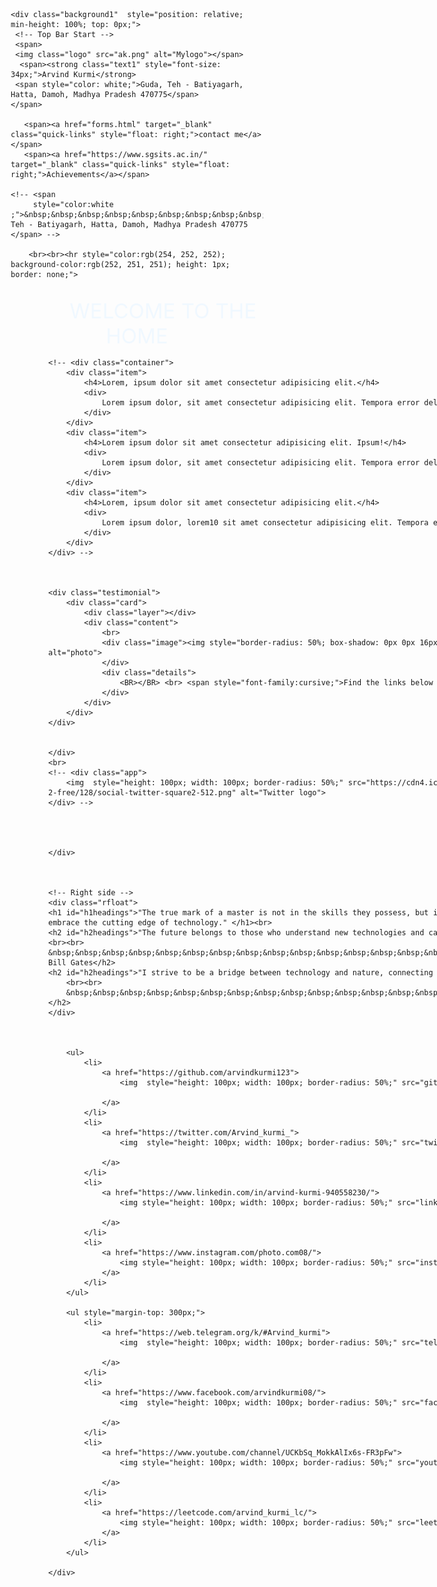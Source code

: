 <!DOCTYPE html>
<html lang="en">
<head>
    <meta charset="UTF-8">
    <meta name="viewport" content="width=device-width, initial-scale=1.0">
    <link rel="icon" href="arvind_icon.png">
    <title>Arvind kurmi</title>
    <!-- fonts -->
    <link rel="preconnect" href="https://fonts.googleapis.com">
    <link rel="preconnect" href="https://fonts.gstatic.com" crossorigin>
    <link href="https://fonts.googleapis.com/css2?family=Dancing+Script:wght@700&display=swap" rel="stylesheet">
    <link href="https://fonts.googleapis.com/css2?family=Aboreto&display=swap" rel="stylesheet">
    <!-- styles -->
    <style>
        * {
            margin: 0;
            padding: 0;
            box-sizing: border-box;
        }
        .logo {
            width: 10%;
            max-width: 100px;
            height: auto;
            border-radius: 50%;
            border-left-width: 68px;
            margin-left: 5%;
            padding: 10px;
        }

        .text1 {
            color: white;
            position: fixed;
            top: 0;
            left: 0;
            width: 100%;
            padding: 1rem;
            text-align: center;
        }
        .text2 {
            color: rgb(0, 0, 0);
            font-size: 2rem;
            padding: 2rem;
            padding-left: 5%;
            font-family: 'Aboreto', cursive;
        }

        .background1 {
            background-image: url(background.jpg);
            background-attachment: fixed;
            background-size: cover;
            background-repeat: no-repeat;
            height: 100vh;
        }
        

        #first_image {
            float: left;
            width: 49%;
            max-width: 500px;
        }

        #second_image {
            float: right;
            width: 49%;
            max-width: 500px;
        }

        .white_bg {
            background-color: white;
        }

        .new_container {
            max-width: 1465px;
            margin: 1rem auto;
            padding: 1rem;
            border: 3px solid rgb(62, 60, 60);
            border-radius: 7px;
            background-color: rgba(255, 252, 156, 0.26);
        }
        /* Default styles for all screen sizes */
        .quick-links {
          color: white;
          padding: 40px;
          font-size: 20px;
        }

        #h3headings {
          font-size: 40px;
          color: white;
          font-family: 'Aboreto', cursive;
        }

        #h2headings {
          font-size: 20px;
          color: rgb(255, 255, 255);
          font-style: oblique;
        }

        #h1headings {
          font-size: 20px;
          padding-top: 10px;
          padding-right: 30px;
          padding-bottom: 10px;
          color: rgb(255, 255, 0);
          font-style: initial;
        }

        .lfloat {
          padding-left: 60px;
          float: left;
        }

        .rfloat {
          padding-top: 80px;
          padding-left: 60px;
          float: right;
          width: 40%;
        }

        .image-sizing {
          box-sizing: border-box;
        }

        .image-sizing .container {
          display: flex;
          overflow-x: scroll;
          padding: 24px;
          width: 300px;
          scroll-snap-type: x mandatory;
          scroll-padding: 24px;
          border-radius: 8px;
          gap: 12px;
        }

        .image-sizing .container .item {
          flex: 0 0 100%;
          padding: 24px;
          border-radius: 8px;
          scroll-snap-align: start;
        }

        .middle-class {
          font-size: 35px;
          margin: 20px auto;
          width: 40%;
        }

        .welcome {
          text-align: center;
          font-size: 33px;
          color: aliceblue;
        }

        .testimonial {
          display: grid;
          grid-template-columns: repeat(auto-fit, minmax(350px, 1fr));
          grid-gap: 20px;
        }

        .testimonial .card {
          position: relative;
          margin: 0 auto;
          width: 350px;
          border-radius: 20%;
          padding: 20px;
          box-sizing: border-box;
          text-align: center;
          box-shadow: 0 20px 40px rgba(58, 58, 58, 0.5);
          overflow: hidden;
        }

        .testimonial .card .layer {
          position: absolute;
          top: calc(100% - 2px);
          left: 0;
          height: 100%;
          width: 100%;
          background: linear-gradient(#a7a7a7, #47585e, #4e4f4f);
          z-index: 1;
          transition: 1.5s;
        }

        .testimonial .card:hover .layer {
          top: 0;
        }

        .testimonial .card .content {
          position: relative;
          z-index: 2;
          font-family: fantasy;
          border-radius: 50%;
        }

        .testimonial .card .content p {
          font-size: 18px;
          line-height: 24px;
        }

        .testimonial .card .content .image {
          width: 128px;
          height: 128px;
          margin: 0 auto;
          border-radius: 50%;
          overflow: hidden;
          display: inline;
          border: 4px solid rgb(226, 253, 21);
          box-shadow: 0 10px 20px rgb(151, 162, 30);
        }

        .testimonial .card .content .details h2 {
          font-size: 18px;
          font-family: cursive;
          font-weight: bold;
          color: #0d2b39;
        }

        .testimonial .card .content .details span {
          color: #03a9f4;
          font-size: 20px;
          transition: 2s;
          color: rgb(243, 255, 183);
        }

        .testimonial .card:hover .content .details span {
          color: rgb(1, 221, 255);
          font-family: fantasy;
        }

        /* Styles for desktop */
        @media screen and (min-width: 768px) {
          ul {
            margin-top: 180px;
            padding: 0;
            display: flex;
            position: absolute;
            top: 50%;
            left: 50%;
            transform: translate(-50%, -50%);
            width: 100%;
          }

          ul li {
            list-style: none;
            margin: 0 15px;
          }

          ul li a {
            position: relative;
            display: block;
            width: 100px;
            height: 100px;
            background: #333;
            text-align: center;
            line-height: 100px;
            border-radius: 50%;
            font-size: 30px;
            color: #666;
            transition: .1s;
          }

          ul li a::before {
            content: '';
            position: absolute;
            top: 0;
            left: 0;
            width: 100%;
            height: 100%;
            border-radius: 50%;
            background: #ffffff;
            transition: .5s;
            transform: scale(.9);
            z-index: -1;
          }

          ul li a:hover::before {
            transform: scale(1.1);
            box-shadow: 0 0 35px #ffffff;
          }

          ul li a:hover {
            color: #f7f7f7;
            box-shadow: 0 0 5px #ffee10;
            text-shadow: 0 0 5px #ffee10;
          }
  </style>
  </head>
  
<body >
    <!-- first page start -->
    


    <div class="background1"  style="position: relative; min-height: 100%; top: 0px;">
     <!-- Top Bar Start -->
     <span>
     <img class="logo" src="ak.png" alt="Mylogo"></span>
      <span><strong class="text1" style="font-size: 34px;">Arvind Kurmi</strong>
     <span style="color: white;">Guda, Teh - Batiyagarh, Hatta, Damoh, Madhya Pradesh 470775</span>
    </span>

       <span><a href="forms.html" target="_blank" class="quick-links" style="float: right;">contact me</a></span>
       <span><a href="https://www.sgsits.ac.in/" target="_blank" class="quick-links" style="float: right;">Achievements</a></span>
    
    <!-- <span
         style="color:white ;">&nbsp;&nbsp;&nbsp;&nbsp;&nbsp;&nbsp;&nbsp;&nbsp;&nbsp;&nbsp;&nbsp;&nbsp;&nbsp;&nbsp;&nbsp;&nbsp;&nbsp;&nbsp;&nbsp;&nbsp;&nbsp;&nbsp;&nbsp;&nbsp;&nbsp;&nbsp;&nbsp;&nbsp;&nbsp;&nbsp;&nbsp;&nbsp;&nbsp;&nbsp;&nbsp;&nbsp;&nbsp;&nbsp;&nbsp;Guda, Teh - Batiyagarh, Hatta, Damoh, Madhya Pradesh 470775
    </span> -->

        <br><br><hr style="color:rgb(254, 252, 252); background-color:rgb(252, 251, 251); height: 1px; border: none;">

   <br>
    <!-- MIDDLE HEADING -->
    <div class="welcome">&nbsp&nbsp&nbsp&nbsp&nbsp&nbsp&nbsp&nbsp WELCOME TO THE HOME</div>
    <!-- Left side -->
    <div class="lfloat">
    <!-- <h3 id="h3headings">Welcome to the home!</h3> -->
    <div class="image-sizing">
    <!-- <img src="alexander2.jpg" alt="artist image" style="width: 542px;"> -->



    <!-- <div class="container">
        <div class="item">
            <h4>Lorem, ipsum dolor sit amet consectetur adipisicing elit.</h4>
            <div>
                Lorem ipsum dolor, sit amet consectetur adipisicing elit. Tempora error delectus harum accusantium in ducimus nesciunt.
            </div>
        </div>
        <div class="item">
            <h4>Lorem ipsum dolor sit amet consectetur adipisicing elit. Ipsum!</h4>
            <div>
                Lorem ipsum dolor, sit amet consectetur adipisicing elit. Tempora error delectus harum accusantium in ducimus nesciunt.
            </div>
        </div>
        <div class="item">
            <h4>Lorem, ipsum dolor sit amet consectetur adipisicing elit.</h4>
            <div>
                Lorem ipsum dolor, lorem10 sit amet consectetur adipisicing elit. Tempora error delectus harum accusantium in ducimus nesciunt.
            </div>
        </div>
    </div> -->



    <div class="testimonial">
        <div class="card">
            <div class="layer"></div>
            <div class="content">
                <br>
                <div class="image"><img style="border-radius: 50%; box-shadow: 0px 0px 16px white; height: 140px; width: 140px;" src="arvind.jpg" alt="photo">
                </div>
                <div class="details">
                    <BR></BR> <br> <span style="font-family:cursive;">Find the links below </span>
                </div>
            </div>
        </div>
    </div>

    
    </div>
    <br>
    <!-- <div class="app">
        <img  style="height: 100px; width: 100px; border-radius: 50%;" src="https://cdn4.iconfinder.com/data/icons/social-messaging-ui-color-shapes-2-free/128/social-twitter-square2-512.png" alt="Twitter logo">
    </div> -->
    
        
        

    </div>



    <!-- Right side -->
    <div class="rfloat">
    <h1 id="h1headings">"The true mark of a master is not in the skills they possess, but in their openness to acquire new ones. I am always eager to embrace the cutting edge of technology." </h1><br>
    <h2 id="h2headings">"The future belongs to those who understand new technologies and can harness them to create a better world."
    <br><br>
    &nbsp;&nbsp;&nbsp;&nbsp;&nbsp;&nbsp;&nbsp;&nbsp;&nbsp;&nbsp;&nbsp;&nbsp;&nbsp;&nbsp;&nbsp;&nbsp;&nbsp;&nbsp;&nbsp;&nbsp;&nbsp;&nbsp;&nbsp;&nbsp;- Bill Gates</h2>
    <h2 id="h2headings">"I strive to be a bridge between technology and nature, connecting the two for a harmonious future."
        <br><br>
        &nbsp;&nbsp;&nbsp;&nbsp;&nbsp;&nbsp;&nbsp;&nbsp;&nbsp;&nbsp;&nbsp;&nbsp;&nbsp;&nbsp;&nbsp;&nbsp; - Arvind Kurmi
    </h2>
    </div>

    

        <ul>
            <li>
                <a href="https://github.com/arvindkurmi123">
                    <img  style="height: 100px; width: 100px; border-radius: 50%;" src="git.png" alt="GitHub logo">

                </a>
            </li>
            <li>
                <a href="https://twitter.com/Arvind_kurmi_">
                    <img  style="height: 100px; width: 100px; border-radius: 50%;" src="twitter.jpg" alt="Twitter logo">
                    
                </a>
            </li>
            <li>
                <a href="https://www.linkedin.com/in/arvind-kurmi-940558230/">
                    <img style="height: 100px; width: 100px; border-radius: 50%;" src="linkedin.png" alt="LinkedIn logo">

                </a>
            </li>
            <li>
                <a href="https://www.instagram.com/photo.com08/">
                    <img style="height: 100px; width: 100px; border-radius: 50%;" src="instagram.png" alt="insta logo">
                </a>
            </li>
        </ul>

        <ul style="margin-top: 300px;">
            <li>
                <a href="https://web.telegram.org/k/#Arvind_kurmi">
                    <img  style="height: 100px; width: 100px; border-radius: 50%;" src="telegram.png" alt="GitHub logo">

                </a>
            </li>
            <li>
                <a href="https://www.facebook.com/arvindkurmi08/">
                    <img  style="height: 100px; width: 100px; border-radius: 50%;" src="facebook.png" alt="Twitter logo">
                    
                </a>
            </li>
            <li>
                <a href="https://www.youtube.com/channel/UCKbSq_MokkAlIx6s-FR3pFw">
                    <img style="height: 100px; width: 100px; border-radius: 50%;" src="youtube.png" alt="LinkedIn logo">

                </a>
            </li>
            <li>
                <a href="https://leetcode.com/arvind_kurmi_lc/">
                    <img style="height: 100px; width: 100px; border-radius: 50%;" src="leetcode2.png" alt="insta logo">
                </a>
            </li>
        </ul>

    </div>

<!-- first page end  -->

</body>
</html>
